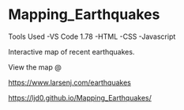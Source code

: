 # Mapping_Earthquakes

Tools Used -VS Code 1.78 -HTML -CSS -Javascript

Interactive map of recent earthquakes.

View the map @

https://www.larsenj.com/earthquakes

https://ljd0.github.io/Mapping_Earthquakes/
